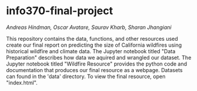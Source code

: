 # info370-final-project
_Andreas Hindman, Oscar Avatare, Saurav Kharb, Sharan Jhangiani_

This repository contains the data, functions, and other resources used create our final report on predicting the size of California wildfires using historical wildfire and climate data. The Jupyter notebook titled "Data Preparation" describes how data we aquired and wrangled our dataset. The Jupyter notebook titled "Wildfire Resource" provides the python code and documentation that produces our final resource as a webpage. Datasets can found in the 'data' directory. To view the final resource, open "index.html".